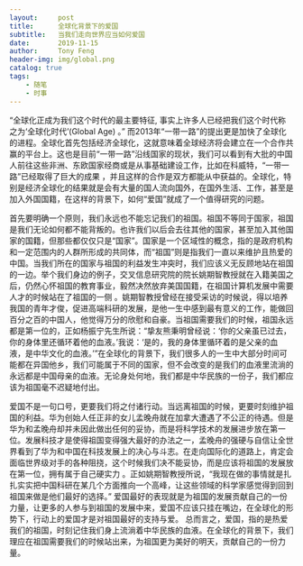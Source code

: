 ```yaml
---
layout:     post
title:      全球化背景下的爱国
subtitle:   当我们走向世界应当如何爱国
date:       2019-11-15
author:     Tony Feng
header-img: img/global.png
catalog: true
tags:
    - 随笔
    - 时事
---
```


“全球化正成为我们这个时代的最主要特征, 事实上许多人已经把我们这个时代称之为‘全球化时代’(Global Age) 。” 而2013年“一带一路”的提出更是加快了全球化的进程。全球化首先包括经济全球化，这就意味着全球经济将会建立在一个合作共赢的平台上。这也是目前“一带一路”沿线国家的现状，我们可以看到有大批的中国人前往这些非洲、东欧国家经商或是从事基础建设工作，比如在科威特，“一带一路”已经取得了巨大的成果 ，并且这样的合作是双方都能从中获益的。全球化，特别是经济全球化的结果就是会有大量的国人流向国外，在国外生活、工作，甚至是加入外国国籍，在这样的背景下，如何“爱国”就成了一个值得研究的问题。

首先要明确一个原则，我们永远也不能忘记我们的祖国。祖国不等同于国家，祖国是我们无论如何都不能背叛的。也许我们以后会去往其他的国家，甚至加入其他国家的国籍，但那些都仅仅只是“国家”。国家是一个区域性的概念，指的是政府机构和一定范围内的人群所形成的共同体，而“祖国”则是指我们一直以来维护且热爱的中国。当我们所在的国家与祖国的利益发生冲突时，我们应该义无反顾地站在祖国的一边。举个我们身边的例子，交叉信息研究院的院长姚期智教授就在入籍美国之后，仍然心怀祖国的教育事业，毅然决然放弃美国国籍，在祖国计算机发展中需要人才的时候站在了祖国的一侧 。姚期智教授曾经在接受采访的时候说，得以培养我国的青年才俊，促进高端科研的发展，是他一生中感到最有意义的工作，能做回百分之百的中国人，他觉得万分的欣慰和自豪。当祖国需要我们的时候，祖国永远都是第一位的，正如杨振宁先生所说：“挚友熊秉明曾经说：‘你的父亲虽已过去，你的身体里还循环着他的血液。’我说：‘是的，我的身体里循环着的是父亲的血液，是中华文化的血液。’”在全球化的背景下，我们很多人的一生中大部分时间可能都在异国他乡，我们可能属于不同的国家，但不会改变的是我们的血液里流淌的永远都是中国母亲的血液。无论身处何地，我们都是中华民族的一份子，我们都应该为祖国毫不迟疑地付出。

爱国不是一句口号，更要我们将之付诸行动。当远离祖国的时候，更要时刻维护祖国的利益。华为创始人任正非的女儿孟晚舟就在加拿大遭遇了不公正的待遇。但是华为和孟晚舟却并未因此做出任何的妥协，而是将科学技术的发展进步放在第一位。发展科技才是使得祖国变得强大最好的办法之一，孟晚舟的强硬与自信让全世界看到了华为和中国在科技发展上的决心与斗志。在走向国际化的道路上，肯定会面临世界级对手的各种阻挠，这个时候我们决不能妥协，而是应该将祖国的发展放在第一位，拥有属于自己硬实力 。正如姚期智教授所说，“我现在做的事情就是扎扎实实把中国科研在某几个方面推向一个高峰，让这些领域的科学家感觉得到回到祖国来做是他们最好的选择。” 爱国最好的表现就是为祖国的发展贡献自己的一份力量，让更多的人参与到祖国的发展中来，爱国不应该只挂在嘴边，在全球化的形势下，行动上的爱国才是对祖国最好的支持与爱。
总而言之，爱国，指的是热爱我们的祖国，时刻记住我们身上流淌着中华民族的血液。在全球化的背景下，我们理应在祖国需要我们的时候站出来，为祖国更为美好的明天，贡献自己的一份力量。
